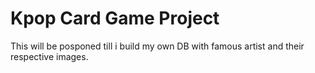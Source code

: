 # Kpop Card Game Project

This will be posponed till i build my own DB with famous artist and their respective images.
